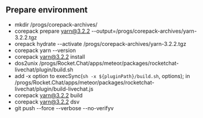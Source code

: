 ## Prepare environment
- mkdir /progs/corepack-archives/
- corepack prepare yarn@3.2.2 --output=/progs/corepack-archives/yarn-3.2.2.tgz
- orepack hydrate --activate /progs/corepack-archives/yarn-3.2.2.tgz
- corepack yarn --version
- corepack yarn@3.2.2 install
- dos2unix /progs/Rocket.Chat/apps/meteor/packages/rocketchat-livechat/plugin/build.sh
- add -x option to execSync(`sh -x ${pluginPath}/build.sh`, options); in /progs/Rocket.Chat/apps/meteor/packages/rocketchat-livechat/plugin/build-livechat.js  
- corepack yarn@3.2.2 build
- corepack yarn@3.2.2 dsv
- git push --force --verbose --no-verifyv

